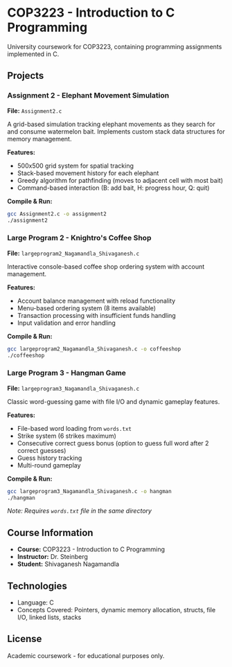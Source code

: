 # COP3223 - Introduction to C Programming

University coursework for COP3223, containing programming assignments implemented in C.

## Projects

### Assignment 2 - Elephant Movement Simulation
**File:** `Assignment2.c`

A grid-based simulation tracking elephant movements as they search for and consume watermelon bait. Implements custom stack data structures for memory management.

**Features:**
- 500x500 grid system for spatial tracking
- Stack-based movement history for each elephant
- Greedy algorithm for pathfinding (moves to adjacent cell with most bait)
- Command-based interaction (B: add bait, H: progress hour, Q: quit)

**Compile & Run:**
```bash
gcc Assignment2.c -o assignment2
./assignment2
```

### Large Program 2 - Knightro's Coffee Shop
**File:** `largeprogram2_Nagamandla_Shivaganesh.c`

Interactive console-based coffee shop ordering system with account management.

**Features:**
- Account balance management with reload functionality
- Menu-based ordering system (8 items available)
- Transaction processing with insufficient funds handling
- Input validation and error handling

**Compile & Run:**
```bash
gcc largeprogram2_Nagamandla_Shivaganesh.c -o coffeeshop
./coffeeshop
```

### Large Program 3 - Hangman Game
**File:** `largeprogram3_Nagamandla_Shivaganesh.c`

Classic word-guessing game with file I/O and dynamic gameplay features.

**Features:**
- File-based word loading from `words.txt`
- Strike system (6 strikes maximum)
- Consecutive correct guess bonus (option to guess full word after 2 correct guesses)
- Guess history tracking
- Multi-round gameplay

**Compile & Run:**
```bash
gcc largeprogram3_Nagamandla_Shivaganesh.c -o hangman
./hangman
```
*Note: Requires `words.txt` file in the same directory*

## Course Information
- **Course:** COP3223 - Introduction to C Programming
- **Instructor:** Dr. Steinberg
- **Student:** Shivaganesh Nagamandla

## Technologies
- Language: C
- Concepts Covered: Pointers, dynamic memory allocation, structs, file I/O, linked lists, stacks

## License
Academic coursework - for educational purposes only.
